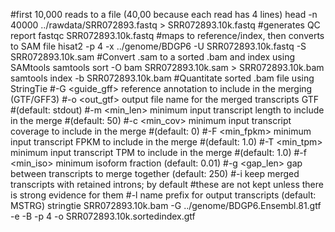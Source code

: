#first 10,000 reads to a file (40,00 because each read has 4 lines)
head  -n 40000 ../rawdata/SRR072893.fastq > SRR072893.10k.fastq
#generates QC report
fastqc SRR072893.10k.fastq
#maps to reference/index, then converts to SAM file
hisat2 -p 4 -x ../genome/BDGP6 -U SRR072893.10k.fastq -S SRR072893.10k.sam
#Convert .sam to a sorted .bam and index using SAMtools
samtools sort -O bam SRR072893.10k.sam > SRR072893.10k.bam
samtools index -b SRR072893.10k.bam
#Quantitate sorted .bam file using StringTie
#-G <guide_gff>   reference annotation to include in the merging (GTF/GFF3)
  #-o <out_gtf>     output file name for the merged transcripts GTF
                    #(default: stdout)
  #-m <min_len>     minimum input transcript length to include in the merge
                    #(default: 50)
  #-c <min_cov>     minimum input transcript coverage to include in the merge
                    #(default: 0)
  #-F <min_fpkm>    minimum input transcript FPKM to include in the merge
                    #(default: 1.0)
  #-T <min_tpm>     minimum input transcript TPM to include in the merge
                    #(default: 1.0)
  #-f <min_iso>     minimum isoform fraction (default: 0.01)
  #-g <gap_len>     gap between transcripts to merge together (default: 250)
  #-i               keep merged transcripts with retained introns; by default
                   #these are not kept unless there is strong evidence for them
  #-l <label>       name prefix for output transcripts (default: MSTRG)
stringtie SRR072893.10k.bam -G ../genome/BDGP6.Ensembl.81.gtf -e -B -p 4 -o SRR072893.10k.sortedindex.gtf
